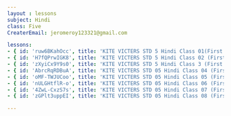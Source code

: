 ```yaml
--- 
layout : lessons 
subject: Hindi
class: Five
CreaterEmail: jeromeroy123321@gmail.com

lessons: 
- { id: 'ruw6BKahOcc', title: 'KITE VICTERS STD 5 Hindi Class 01(First Bell-ഫസ്റ്റ് ബെല്‍)' }
- { id: 'H7fQPrwIGK8', title: 'KITE VICTERS STD 5 Hindi Class 02 (First Bell-ഫസ്റ്റ് ബെല്‍)' }
- { id: 'zXyiCx9Y9s0', title: 'KITE VICTERS STD 5 Hindi Class 3 (First Bell-ഫസ്റ്റ് ബെല്‍)' }
- { id: 'AbrcRqRDBuA', title: 'KITE VICTERS STD 05 Hindi Class 04 (First Bell-ഫസ്റ്റ് ബെല്‍)' }
- { id: 'oMF-TWJUCoo', title: 'KITE VICTERS STD 05 Hindi Class 05 (First Bell-ഫസ്റ്റ് ബെല്‍)' }
- { id: 'nULGHtflR-o', title: 'KITE VICTERS STD 05 Hindi Class 06 (First Bell-ഫസ്റ്റ് ബെല്‍)' }
- { id: '4ZwL-CxzS7s', title: 'KITE VICTERS STD 05 Hindi Class 07 (First Bell-ഫസ്റ്റ് ബെല്‍)' }
- { id: 'zGPlt3uppEI', title: 'KITE VICTERS STD 05 Hindi Class 08 (First Bell-ഫസ്റ്റ് ബെല്‍)' }

---
```

